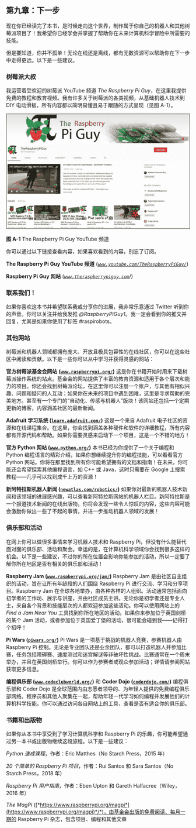 ## 第九章：下一步

现在你已经读完了本书，是时候走向这个世界，制作属于你自己的机器人和其他树莓派项目了！我希望你已经学会并掌握了帮助你在未来计算机科学冒险中所需要的技能。

但是要知道，你并不孤单！无论在线还是离线，都有无数资源可以帮助你在下一步中走得更远。以下是一些建议。

### 树莓派大叔

我运营着受欢迎的树莓派 YouTube 频道 *The Raspberry Pi Guy*，在这里我提供免费的教程和教育视频。我有许多关于树莓派的各类视频，从基础机器人技术到 DIY 电动滑板，所有内容都以简明易懂且易于跟随的方式呈现（见图 A-1）。

![image](img/f196-01.jpg)

**图 A-1** The Raspberry Pi Guy YouTube 频道

你可以通过以下链接查看内容，如果喜欢看到的内容，别忘了订阅。

**The Raspberry Pi Guy YouTube 频道** (*[`www.youtube.com/TheRaspberryPiGuy/`](https://www.youtube.com/TheRaspberryPiGuy/)*)

**Raspberry Pi Guy 网站** (*[`www.theraspberrypiguy.com`](https://www.theraspberrypiguy.com)*/)

### 联系我们！

如果你喜欢这本书并希望联系我或分享你的进展，我非常乐意通过 Twitter 听到你的声音。你可以关注并给我发推 *@RaspberryPiGuy1*。我一定会看到你的推文并回复，尤其是如果你使用了标签 #raspirobots。

### 其他网站

树莓派和机器人领域都拥有庞大、开放且极具包容性的在线社区，你可以在这些社区中阅读和贡献。以下是一些你可以从中学习并获得灵感的网站：

**官方树莓派基金会网站** **([`www.raspberrypi.org/`](https://www.raspberrypi.org/))** 这是你在书籍开始时用来下载树莓派操作系统的站点。基金会的网站提供了丰富的教育资源和适用于各个层次和能力的项目。你还会找到树莓派论坛，在这里你可以注册一个账户，与其他有相似兴趣、问题和疑问的人互动；如果你在未来的项目中遇到困难，这里是寻求帮助的完美地方。甚至有一个专门的“自动化、传感与机器人”版块！该网站还包括一个定期更新的博客，内容涵盖社区的最新新闻。

**Adafruit 学习系统 ([`learn.adafruit.com/`](https://learn.adafruit.com/))** 这是一个来自 Adafruit 电子社区的资源和在线课程集合。在这里，你会找到涵盖各种硬件和软件的详细教程，所有内容都有开源代码和帮助。如果你需要灵感来启动下一个项目，这是一个不错的地方！

**官方 Python 网站 ([`www.python.org/`](https://www.python.org/))** 本书已经为你提供了一个关于编程和 Python 编程语言的精彩介绍，如果你想继续提升你的编程技能，可以看看官方 Python 网站。你将在那里找到所有你可能希望拥有的文档和指南！在未来，你可能还会希望探索其他编程语言，如 C++ 或 Java，这时只需要在 Google 上搜索教程——几乎可以找到成千上万的资源！

**新阿特拉斯机器人新闻 ([`newatlas.com/robotics/`](https://newatlas.com/robotics/))** 如果你对最新的机器人技术新闻和该领域的进展感兴趣，可以查看新阿特拉斯网站的机器人栏目。新阿特拉斯是一个报道技术新闻的在线出版物，你将会发现一些令人惊叹的内容，这些内容可能会激励你做出一些了不起的事情，并进一步推动机器人领域的发展！

### 俱乐部和活动

在网上你可以做很多事情来学习机器人技术和 Raspberry Pi，但没有什么能替代面对面的俱乐部、活动和聚会。幸运的是，在计算机科学领域你会找到很多这样的机会。以下是一些建议，不过你的所在位置会影响你能参加的活动，所以一定要了解你所在地区是否有相关的俱乐部和活动！

**Raspberry Jam ([`www.raspberrypi.org/jam/`](https://www.raspberrypi.org/jam/))** Raspberry Jam 是由社区自主组织的活动，旨在让所有年龄段的人们围绕 Raspberry Pi 进行交流、学习和分享项目。Raspberry Jam 在全球各地举办，由各种各样的人组织。活动通常包括面向初学者的工作坊、展示与讲座，并由社区成员主讲。无论你是初学者还是专业人士，来自各个背景和技能层次的人都欢迎参加这些活动。你可以使用网站上的 *Find a Jam Near You* 工具找到你所在地区的活动。如果你来参加位于英国剑桥的某个 Jam 活动，或者参加位于英国爱丁堡的活动，很可能会碰到我——记得打个招呼！

**Pi Wars ([`piwars.org/`](https://piwars.org/))** Pi Wars 是一项基于挑战的机器人竞赛，参赛机器人由 Raspberry Pi 控制。无论是专业团队还是业余团队，都可以打造机器人并参加比赛，任务包括障碍赛、速度测试和迷宫解谜等非破坏性挑战。比赛通常在一个周末举办，并且在英国剑桥举行。你可以作为参赛者或观众参加活动；详情请参阅网站获取更多信息。

**编程俱乐部 ([`www.codeclubworld.org/`](https://www.codeclubworld.org/))** 和 **Coder Dojo ([`coderdojo.com/`](https://coderdojo.com/))** 编程俱乐部和 Coder Dojo 是全球范围内由志愿者领导的、为年轻人提供的免费编程俱乐部网络。程序员和其他人聚集在一起，帮助年轻一代学习如何编程并发展他们的计算机科学技能。你可以通过访问各自网站上的工具，查看是否有适合你的俱乐部。

### 书籍和出版物

如果你从本书中享受到了学习计算机科学和 Raspberry Pi 的乐趣，你可能希望通过另一本书或出版物继续这段旅程。以下是一些建议：

*Python 速成课程*，作者：Eric Matthes（No Starch Press，2015 年）

*20 个简单的 Raspberry Pi 项目*，作者：Rui Santos 和 Sara Santos（No Starch Press，2018 年）

*Raspberry Pi 用户指南*，作者：Eben Upton 和 Gareth Halfacree（Wiley，2016 年）

*The MagPi* ([*https://www.raspberrypi.org/magpi*](https://www.raspberrypi.org/magpi)*/*)，由基金会出版的免费阅读、每月一期的 Raspberry Pi 杂志，包含项目、编程和其他文章
